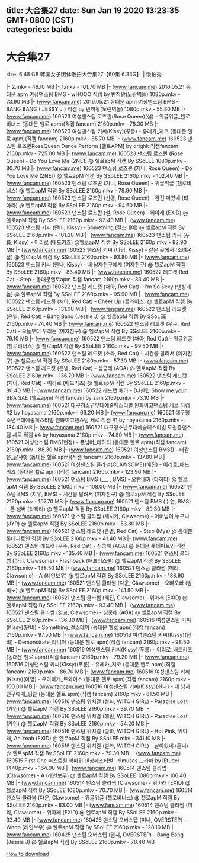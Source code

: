 
title: 大合集27
date: Sun Jan 19 2020 13:23:35 GMT+0800 (CST)    
categories: baidu
---

# 大合集27
size: 6.48 GB
 韩国女子团体饭拍大合集27【60集 6.33G】 | 饭拍秀
 
|- 2.mkv - 49.10 MB
|- 1.mkv - 101.70 MB
|- (www.fancam.me) 2016.05.21 동대문 apm 여성댄스팀  BMS  - wHOOO 직캠 by 반칙왕(노란벽돌) 1080p.mkv - 73.90 MB
|- (www.fancam.me) 2016.05.21 동대문 apm 여성댄스팀  BMS  - BANG BANG ( JESSY J ) 직캠 by 반칙왕(노란벽돌) 1080p.mkv - 55.80 MB
|- (www.fancam.me) 160523 여성댄스팀 로즈퀸(Rose Queen)(설) - 위글위글_헬로비너스 (동대문 헬로 apm)(직캠 fancam) 2160p.mkv - 78.30 MB
|- (www.fancam.me) 160523 여성댄스팀 키씨(Kissy)(푸름) - 유레카_지코 (동대문 헬로 apm)(직캠 fancam) 2160p.mkv - 85.70 MB
|- (www.fancam.me) 160523 댄스팀 로즈퀸RoseQueen Dance Perform [헬로APM] by drighk 직캠fancam 2160p.mkv - 725.00 MB
|- (www.fancam.me) 160523 댄스팀 로즈퀸 (Rose Queen) - Do You Love Me (2NE1) @ 헬로apM 직캠 By SSoLEE 1080p.mkv - 80.70 MB
|- (www.fancam.me) 160523 댄스팀 로즈퀸 (지니, Rose Queen) - Do You Love Me (2NE1) @ 헬로apM 직캠 By SSoLEE 2160p.mkv - 102.40 MB
|- (www.fancam.me) 160523 댄스팀 로즈퀸 (지니, Rose Queen) - 위글위글 (헬로비너스) @ 헬로apM 직캠 By SSoLEE 2160p.mkv - 79.90 MB
|- (www.fancam.me) 160523 댄스팀 로즈퀸 (신영, Rose Queen) - 완전 미쳤네 (티아라) @ 헬로apM 직캠 By SSoLEE 2160p.mkv - 94.60 MB
|- (www.fancam.me) 160523 댄스팀 로즈퀸 (설, Rose Queen) - 위아래 (EXID) @ 헬로apM 직캠 By SSoLEE 2160p.mkv - 92.40 MB
|- (www.fancam.me) 160523 댄스팀 키씨 (단비, Kissy) - Something (걸스데이) @ 헬로apM 직캠 By SSoLEE 2160p.mkv - 101.30 MB
|- (www.fancam.me) 160523 댄스팀 키씨 (푸름, Kissy) - 이리로 (배드키즈) @헬로apM 직캠 By SSoLEE 2160p.mkv - 82.90 MB
|- (www.fancam.me) 160523 댄스팀 키씨 (아영, Kissy) - 같은 곳에서 (소녀온탑) @ 헬로apM 직캠 By SSoLEE 2160p.mkv - 93.80 MB
|- (www.fancam.me) 160523 댄스팀 키씨 (한나, Kissy) - 내 남자친구에게 (여자친구) @ 헬로apM 직캠 By SSoLEE 2160p.mkv - 83.40 MB
|- (www.fancam.me) 160522 레드캣 Red Cat - Step - 동대문헬로apm 직캠 fancam 2160p.mkv - 33.40 MB
|- (www.fancam.me) 160522 댄스팀 레드캣 (채아, Red Cat) - I'm So Sexy (댄싱게놈) @ 헬로apM 직캠 By SSoLEE 2160p.mkv - 95.90 MB
|- (www.fancam.me) 160522 댄스팀 레드캣 (채아, Red Cat) - Cheer Up (트와이스) @ 헬로apM 직캠 By SSoLEE 2160p.mkv - 131.00 MB
|- (www.fancam.me) 160522 댄스팀 레드캣 (은별, Red Cat) - Bang Bang (Jessie J) @ 헬로apM 직캠 By SSoLEE 2160p.mkv - 74.40 MB
|- (www.fancam.me) 160522 댄스팀 레드캣 (우주, Red Cat) - 오늘부터 우리는 (여자친구) @ 헬로apM 직캠 By SSoLEE 2160p.mkv - 79.10 MB
|- (www.fancam.me) 160522 댄스팀 레드캣 (채아, Red Cat) - 위글위글 (헬로비너스) @ 헬로apM 직캠 By SSoLEE 2160p.mkv - 99.50 MB
|- (www.fancam.me) 160522 댄스팀 레드캣 (소라, Red Cat) - 시간을 달려서 (여자친구) @ 헬로apM 직캠 By SSoLEE 2160p.mkv - 57.30 MB
|- (www.fancam.me) 160522 댄스팀 레드캣 (은별, Red Cat) - 심쿵해 (AOA) @ 헬로apM 직캠 By SSoLEE 2160p.mkv - 136.70 MB
|- (www.fancam.me) 160522 댄스팀 레드캣 (채아, Red Cat) - 이리로 (배드키즈) @ 헬로apM 직캠 By SSoLEE 2160p.mkv - 80.40 MB
|- (www.fancam.me) 160522 레드캣 채아 - DJ한민 Show me your BBA SAE (헬로apm) 직캠 fancam by zam 2160p.mkv - 73.10 MB
|- (www.fancam.me) 160521 대구청소년무대예술페스티벌 원화여고댄스팀 세로 직캠 #2 by hoyasama 2160p.mkv - 66.20 MB
|- (www.fancam.me) 160521 대구청소년무대예술페스티벌 원화여고댄스팀 세로 직캠 #1 by hoyasama 2160p.mkv - 184.40 MB
|- (www.fancam.me) 160521 대구청소년무대예술페스티벌 도원중댄스팀 세로 직캠 #4 by hoyasama 2160p.mkv - 74.80 MB
|- (www.fancam.me) 160521 여성댄스팀 BMS(현정) - 폰넘버_타히티 (동대문 헬로 apm)(직캠 fancam) 2160p.mkv - 88.30 MB
|- (www.fancam.me) 160521 여성댄스팀 BMS() - 너같은_달샤벳 (동대문 헬로 apm)(직캠 fancam) 2160p.mkv - 137.80 MB
|- (www.fancam.me) 160521 여성댄스팀 클라썸(CLAWSOME)(혜진) - 이리로_배드키즈 (동대문 헬로 apm)(직캠 fancam) 2160p.mkv - 123.90 MB
|- (www.fancam.me) 160521 댄스팀 BMS (___ , BMS) - 오빤내꺼 (타히티) @ 헬로apM 직캠 By SSoLEE 2160p.mkv - 108.00 MB
|- (www.fancam.me) 160521 댄스팀 BMS (지우, BMS) - 시간을 달려서 (여자친구) @ 헬로apM 직캠 By SSoLEE 2160p.mkv - 107.70 MB
|- (www.fancam.me) 160521 댄스팀 BMS (수연, BMS) - 폰 넘버 (타히티) @ 헬로apM 직캠 By SSoLEE 2160p.mkv - 89.30 MB
|- (www.fancam.me) 160521 댄스팀 클라썸 (제시카, Clawsome) - 어머님이 누구니 (JYP) @ 헬로apM 직캠 By SSoLEE 2160p.mkv - 53.80 MB
|- (www.fancam.me) 160521 댄스팀 레드캣 (은별, Red Cat) - Step (Mya) @ 동대문 롯데피트인 직캠 By SSoLEE 2160p.mkv - 41.40 MB
|- (www.fancam.me) 160521 댄스팀 레드캣 (우주, Red Cat) - 심쿵해 (AOA) @ 동대문 롯데피트인 직캠 By SSoLEE 2160p.mkv - 135.40 MB
|- (www.fancam.me) 160521 댄스팀 클라썸 (하늬, Clawsome) - Flashback (애프터스쿨) @ 헬로apM 직캠 By SSoLEE 2160p.mkv - 138.50 MB
|- (www.fancam.me) 160521 댄스팀 클라썸 (미리, Clawsome) - A (레인보우) @ 헬로apM 직캠 By SSoLEE 2160p.mkv - 138.90 MB
|- (www.fancam.me) 160521 댄스팀 클라썸 (다운, Clawsome) - 오빠오빠 (밤비노) @ 헬로apM 직캠 By SSoLEE 2160p.mkv - 141.50 MB
|- (www.fancam.me) 160521 댄스팀 클라썸 (혜진, Clawsome) - 위아래 (EXID) @ 헬로apM 직캠 By SSoLEE 2160p.mkv - 93.40 MB
|- (www.fancam.me) 160521 댄스팀 클라썸 (영교, Clawsome) - 심쿵해 (AOA) @ 헬로apM 직캠 By SSoLEE 2160p.mkv - 136.30 MB
|- (www.fancam.me) 160516 여성댄스팀 키씨(Kissy)(단비) - Something_걸스데이 (동대문 헬로 apm)(직캠 fancam) 2160p.mkv - 97.50 MB
|- (www.fancam.me) 160516 여성댄스팀 키씨(Kissy)(단비) - Demonstrate_라니아 (동대문 헬로 apm)(직캠 fancam) 2160p.mkv - 98.50 MB
|- (www.fancam.me) 160516 여성댄스팀 키씨(Kissy)(푸름) - 이리로_배드키즈 (동대문 헬로 apm)(직캠 fancam) 2160p.mkv - 79.20 MB
|- (www.fancam.me) 160516 여성댄스팀 키씨(Kissy)(푸름) - 유레카_지코 (동대문 헬로 apm)(직캠 fancam) 2160p.mkv - 86.70 MB
|- (www.fancam.me) 160516 여성댄스팀 키씨(Kissy)(아영) - 우아하게_트와이스 (동대문 헬로 apm)(직캠 fancam) 2160p.mkv - 100.00 MB
|- (www.fancam.me) 160516 여성댄스팀 키씨(Kissy)(한나) - 내 남자친구에게_핑클 (동대문 헬로 apm)(직캠 fancam) 2160p.mkv - 81.50 MB
|- (www.fancam.me) 160516 댄스팀 위치걸 (설화, WITCH GIRL) - Paradise Lost (가인) @ 헬로apM 직캠 By SSoLEE 2160p.mkv - 39.70 MB
|- (www.fancam.me) 160516 댄스팀 위치걸 (혜린, WITCH GIRL) - Paradise Lost (가인) @ 헬로apM 직캠 By SSoLEE 2160p.mkv - 54.20 MB
|- (www.fancam.me) 160516 댄스팀 위치걸 (설화, WITCH GIRL) - Hot Pink, 위아래, Ah Yeah (EXID) @ 헬로apM 직캠 By SSoLEE.mkv - 341.10 MB
|- (www.fancam.me) 160516 댄스팀 위치걸 (설화, WITCH GIRL) - 살아있네 (존니) @ 헬로apM 직캠 By SSoLEE 2160p.mkv - 79.30 MB
|- (www.fancam.me) 160515 First One 퍼스트원 영파워 댄싱페스티벌 - 9muses 드라마 by lEtudel 1440p.mkv - 164.90 MB
|- (www.fancam.me) 160514 댄스팀 클라썸 (Clawsome) - A (레인보우) @ 헬로apM 직캠 By SSoLEE 1080p.mkv - 106.40 MB
|- (www.fancam.me) 160514 댄스팀 클라썸 (Clawsome) - 위아래 (EXID) @ 헬로apM 직캠 By SSoLEE 1080p.mkv - 70.70 MB
|- (www.fancam.me) 160514 댄스팀 클라썸 (다운, Clawsome) - 위글위글 (헬로비너스) @ 헬로apM 직캠 By SSoLEE 2160p.mkv - 83.00 MB
|- (www.fancam.me) 160514 댄스팀 클라썸 (미리, Clawsome) - 위아래 (EXID) @ 헬로apM 직캠 By SSoLEE 2160p.mkv - 93.40 MB
|- (www.fancam.me) 160425 댄스팀 오버스텝 (미나, OVERSTEP) - Whoo (레인보우) @ 헬로apM 직캠 By SSoLEE 2160p.mkv - 128.10 MB
|- (www.fancam.me) 160425 댄스팀 오버스텝 (엄지, OVERSTEP) - Bang Bang (Jessie J) @ 헬로apM 직캠 By SSoLEE 2160p.mkv - 78.40 MB

[How to download](https://bpcam.bemobtrk.com/go/2ceec3aa-1ca2-46d6-b9ff-aaa5c184517c?jno=128)